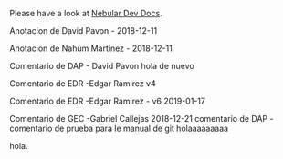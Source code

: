 Please have a look at [Nebular Dev Docs](https://github.com/akveo/nebular/blob/master/DEV_DOCS.md).

Anotacion de David Pavon - 2018-12-11

Anotacion de Nahum Martinez - 2018-12-11

Comentario de DAP - David Pavon hola de nuevo


Comentario de EDR -Edgar Ramirez v4

Comentario de EDR -Edgar Ramirez - v6 2019-01-17


Comentario de GEC -Gabriel Callejas 2018-12-21
comentario de DAP - comentario de prueba para le manual de git
holaaaaaaaaa

hola.
